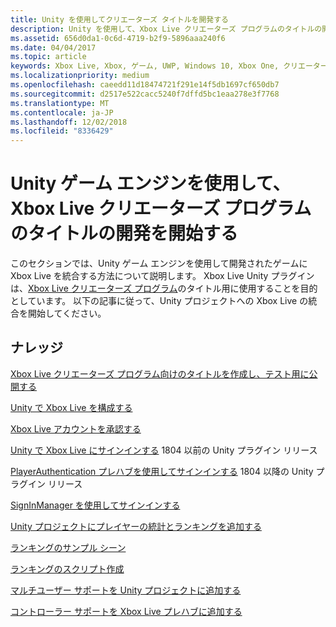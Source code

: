 ```yaml
---
title: Unity を使用してクリエーターズ タイトルを開発する
description: Unity を使用して、Xbox Live クリエーターズ プログラムのタイトルの開発を開始する
ms.assetid: 656d0da1-0c6d-4719-b2f9-5896aaa240f6
ms.date: 04/04/2017
ms.topic: article
keywords: Xbox Live, Xbox, ゲーム, UWP, Windows 10, Xbox One, クリエーター
ms.localizationpriority: medium
ms.openlocfilehash: caeedd11d18474721f291e14f5db1697cf650db7
ms.sourcegitcommit: d2517e522cacc5240f7dffd5bc1eaa278e3f7768
ms.translationtype: MT
ms.contentlocale: ja-JP
ms.lasthandoff: 12/02/2018
ms.locfileid: "8336429"
---
```

# <a name="get-started-developing-an-xbox-live-creators-program-title-with-the-unity-game-engine"></a>Unity ゲーム エンジンを使用して、Xbox Live クリエーターズ プログラムのタイトルの開発を開始する

このセクションでは、Unity ゲーム エンジンを使用して開発されたゲームに Xbox Live を統合する方法について説明します。 Xbox Live Unity プラグインは、[Xbox Live クリエーターズ プログラム](../developer-program-overview.md#xbox-live-creators-program)のタイトル用に使用することを目的としています。 以下の記事に従って、Unity プロジェクトへの Xbox Live の統合を開始してください。

## <a name="knowledge"></a>ナレッジ

[Xbox Live クリエーターズ プログラム向けのタイトルを作成し、テスト用に公開する](create-and-test-a-new-creators-title.md)

[Unity で Xbox Live を構成する](configure-xbox-live-in-unity.md)

[Xbox Live アカウントを承認する](authorize-xbox-live-accounts.md)

[Unity で Xbox Live にサインインする](unity-prefabs-and-sign-in.md) 1804 以前の Unity プラグイン リリース

[PlayerAuthentication プレハブを使用してサインインする](playerauthentication-prefab-sign-in.md) 1804 以降の Unity プラグイン リリース

[SignInManager を使用してサインインする](sign-in-manager.md)

[Unity プロジェクトにプレイヤーの統計とランキングを追加する](add-stats-and-leaderboards-in-unity.md)

[ランキングのサンプル シーン](setup-leaderboard-example-scene.md)

[ランキングのスクリプト作成](unity-leaderboard-from-scratch.md)

[マルチユーザー サポートを Unity プロジェクトに追加する](add-multi-user-support.md)

[コントローラー サポートを Xbox Live プレハブに追加する](add-controller-support-to-xbox-live-prefabs.md)
